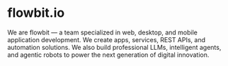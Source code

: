# flowbit.io
We are flowbit — a team specialized in web, desktop, and mobile application development. We create apps, services, REST APIs, and automation solutions. We also build professional LLMs, intelligent agents, and agentic robots to power the next generation of digital innovation. 
